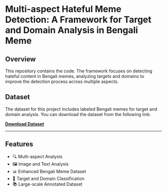 # Multi-aspect Hateful Meme Detection: A Framework for Target and Domain Analysis in Bengali Meme

## Overview  
This repository contains the code.
The framework focuses on detecting hateful content in Bengali memes, analyzing targets and domains to improve the detection process across multiple aspects.

## Dataset  
The dataset for this project includes labeled Bengali memes for target and domain analysis. You can download the dataset from the following link:  

[**Download Dataset**](https://drive.google.com/drive/folders/1m5eOaTXBa4EuQuwJRXB7pLHQDHvgClLz?usp=drive_link )  

---
## Features  
- 🔍 Multi-aspect Analysis  
- 🖼️ Image and Text Analysis 
- 📊 Enhanced Bengali Meme Dataset
- 🎯 Target and Domain Classification
- 📚 Large-scale Annotated Dataset
